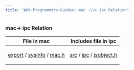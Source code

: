 ```yaml
---
title: "ADK-Programmers-Guides: mac -\\> ipc Relation"
---
```


### mac→ ipc Relation

| File in mac | Includes file in ipc |
|----|----|
| <p><a href="dir_517ad9dc307a0538d3e19e98627cc0af.md">export</a> / <a href="dir_619a55c4c313d761d1f6a99da403e1c9.md">sysinfo</a> / <a href="mac_8h.md">mac.h</a></p> | <p><a href="dir_a8642344d1890ac34080367e6f4e78c5.md">src</a> / <a href="dir_752e238688bdca1ec54f409b1533470c.md">ipc</a> / <a href="ipc_2src_2ipc_2jsobject_8h.md">jsobject.h</a></p> |
